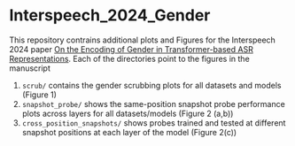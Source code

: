 # Interspeech_2024_Gender
This repository contrains additional plots and Figures for the Interspeech 2024 paper [On the Encoding of Gender in Transformer-based ASR Representations](https://arxiv.org/abs/2406.09855).
Each of the directories point to the figures in the manuscript
1. ```scrub/``` contains the gender scrubbing plots for all datasets and models (Figure 1)
2. ```snapshot_probe/``` shows the same-position snapshot probe performance plots across layers for all datasets/models (Figure 2 (a,b))
3. ```cross_position_snapshots/``` shows probes trained and tested at different snapshot positions at each layer of the model (Figure 2(c))
